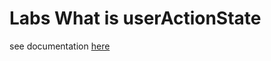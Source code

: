 # Labs What is userActionState
see documentation [here]([myLib/README.md](https://www.youtube.com/watch?v=Qx2-jZJyQUM))
